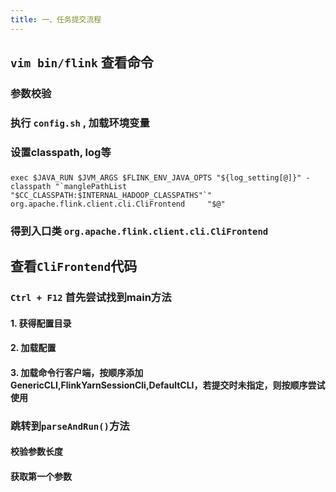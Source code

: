 ```yaml
---
title: 一、任务提交流程
---
```


## `vim bin/flink` 查看命令
### 参数校验
### 执行 `config.sh` , 加载环境变量
### 设置classpath, log等
###
```shell
exec $JAVA_RUN $JVM_ARGS $FLINK_ENV_JAVA_OPTS "${log_setting[@]}" -classpath "`manglePathList "$CC_CLASSPATH:$INTERNAL_HADOOP_CLASSPATHS"`" org.apache.flink.client.cli.CliFrontend     "$@" 
 ```
### 得到入口类 `org.apache.flink.client.cli.CliFrontend`
##
## 查看`CliFrontend`代码
### `Ctrl + F12` 首先尝试找到main方法
#### 1. 获得配置目录
#### 2. 加载配置
#### 3. 加载命令行客户端，按顺序添加 GenericCLI,FlinkYarnSessionCli,DefaultCLI，若提交时未指定，则按顺序尝试使用
### 跳转到`parseAndRun()`方法
#### 校验参数长度
#### 获取第一个参数
